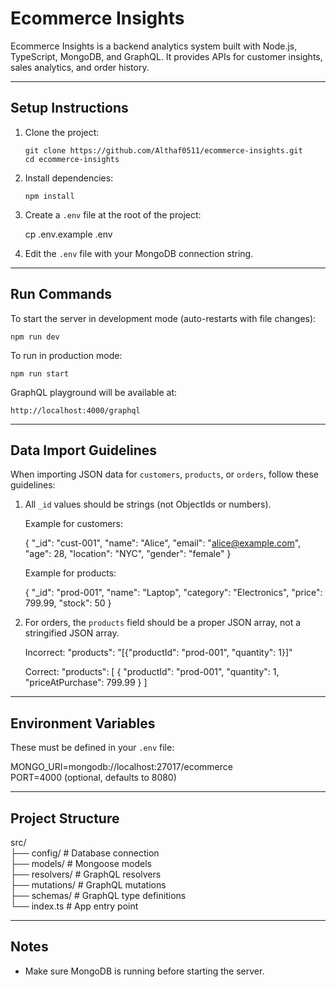 # Ecommerce Insights

Ecommerce Insights is a backend analytics system built with Node.js, TypeScript, MongoDB, and GraphQL. It provides APIs for customer insights, sales analytics, and order history.

---

## Setup Instructions

1. Clone the project:

   `git clone https://github.com/Althaf0511/ecommerce-insights.git`  
   `cd ecommerce-insights`

2. Install dependencies:

   `npm install`

3. Create a `.env` file at the root of the project:

   cp .env.example .env

4. Edit the `.env` file with your MongoDB connection string.

---

## Run Commands

To start the server in development mode (auto-restarts with file changes):

   `npm run dev`

To run in production mode:

   `npm run start`

GraphQL playground will be available at:

   `http://localhost:4000/graphql`

---

## Data Import Guidelines

When importing JSON data for `customers`, `products`, or `orders`, follow these guidelines:

1. All `_id` values should be strings (not ObjectIds or numbers).

   Example for customers:

   {
     "_id": "cust-001",
     "name": "Alice",
     "email": "alice@example.com",
     "age": 28,
     "location": "NYC",
     "gender": "female"
   }

   Example for products:

   {
     "_id": "prod-001",
     "name": "Laptop",
     "category": "Electronics",
     "price": 799.99,
     "stock": 50
   }

2. For orders, the `products` field should be a proper JSON array, not a stringified JSON array.

   Incorrect:
   "products": "[{\"productId\": \"prod-001\", \"quantity\": 1}]"

   Correct:
   "products": [
     {
       "productId": "prod-001",
       "quantity": 1,
       "priceAtPurchase": 799.99
     }
   ]

---

## Environment Variables

These must be defined in your `.env` file:

   MONGO_URI=mongodb://localhost:27017/ecommerce  
   PORT=4000 (optional, defaults to 8080)

---

## Project Structure

src/  
├── config/              # Database connection  
├── models/              # Mongoose models  
├── resolvers/           # GraphQL resolvers  
├── mutations/           # GraphQL mutations  
├── schemas/             # GraphQL type definitions  
└── index.ts             # App entry point

---

## Notes

- Make sure MongoDB is running before starting the server.
